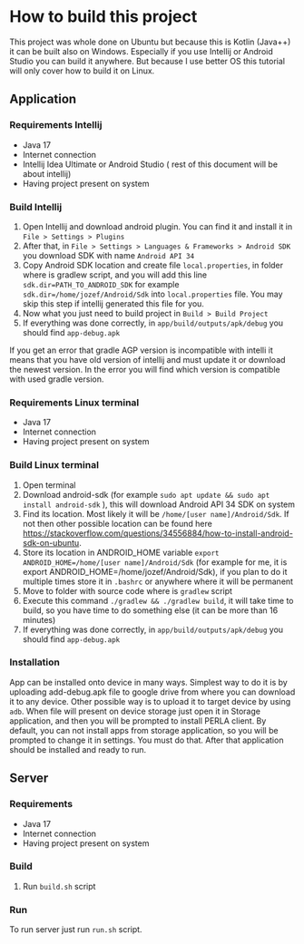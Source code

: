 # How to build this project

This project was whole done on Ubuntu but because this is Kotlin (Java++) it can be built also on Windows. Especially
if you use Intellij or Android Studio you can build it anywhere. But because I use better OS this tutorial
will only cover how to build it on Linux. 

## Application

### Requirements Intellij

- Java 17
- Internet connection
- Intellij Idea Ultimate or Android Studio ( rest of this document will be about intellij)
- Having project present on system

### Build Intellij

1. Open Intellij and download android plugin. You can find it and install it in `File > Settings > Plugins`
2. After that, in `File > Settings > Languages & Frameworks > Android SDK` you download SDK with name `Android API 34`
3. Copy Android SDK location and create file `local.properties`, in folder where is gradlew script, and you will add this line `sdk.dir=PATH_TO_ANDROID_SDK` for example `sdk.dir=/home/jozef/Android/Sdk` into `local.properties` file. You may skip this step if intellij generated this file for you.
4. Now what you just need to build project in `Build > Build Project`
5. If everything was done correctly, in `app/build/outputs/apk/debug` you should find `app-debug.apk`


If you get an error that gradle AGP version is incompatible with intelli it means that you have old version of intellij and must update it or download the newest version.
In the error you will find which version is compatible with used gradle version.

### Requirements Linux terminal

- Java 17
- Internet connection
- Having project present on system

### Build Linux terminal

1. Open terminal
2. Download android-sdk (for example `sudo apt update && sudo apt install android-sdk` ), this will download Android API 34 SDK on system
3. Find its location. Most likely it will be `/home/[user name]/Android/Sdk`. If not then other possible location can be found here https://stackoverflow.com/questions/34556884/how-to-install-android-sdk-on-ubuntu.
4. Store its location in ANDROID_HOME variable `export ANDROID_HOME=/home/[user name]/Android/Sdk` (for example for me, it is export ANDROID_HOME=/home/jozef/Android/Sdk), if you plan to do it multiple times store it in `.bashrc` or anywhere where it will be permanent
5. Move to folder with source code where is `gradlew` script
6. Execute this command `./gradlew && ./gradlew build`, it will take time to build, so you have time to do something else (it can be more than 16 minutes)
7. If everything was done correctly, in `app/build/outputs/apk/debug` you should find `app-debug.apk`

### Installation
App can be installed onto device in many ways. Simplest way to do it is by uploading add-debug.apk file to google drive
from where you can download it to any device. Other possible way is to upload it to target device by using `adb`. When file
will present on device storage just open it in Storage application, and then you will be prompted to install PERLA client.
By default, you can not install apps from storage application, so you will be prompted to change it in settings. You must do that.
After that application should be installed and ready to run.

## Server



### Requirements

- Java 17
- Internet connection
- Having project present on system

### Build

1. Run `build.sh` script 

### Run

To run server just run `run.sh` script.


